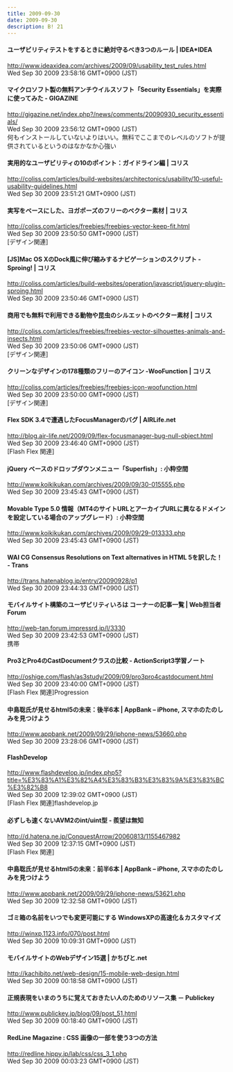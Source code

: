 ```yaml
---
title: 2009-09-30
date: 2009-09-30
description: B! 21
---
```


#### ユーザビリティテストをするときに絶対守るべき3つのルール | IDEA*IDEA
http://www.ideaxidea.com/archives/2009/09/usability_test_rules.html<br>
Wed Sep 30 2009 23:58:16 GMT+0900 (JST)<br>


#### マイクロソフト製の無料アンチウイルスソフト「Security Essentials」を実際に使ってみた - GIGAZINE
http://gigazine.net/index.php?/news/comments/20090930_security_essentials/<br>
Wed Sep 30 2009 23:56:12 GMT+0900 (JST)<br>
何もインストールしていないよりはいい。無料でここまでのレベルのソフトが提供されているというのはなかなか心強い


####   実用的なユーザビリティの10のポイント：ガイドライン編 | コリス
http://coliss.com/articles/build-websites/architectonics/usability/10-useful-usability-guidelines.html<br>
Wed Sep 30 2009 23:51:21 GMT+0900 (JST)<br>


####   実写をベースにした、ヨガポーズのフリーのベクター素材 | コリス
http://coliss.com/articles/freebies/freebies-vector-keep-fit.html<br>
Wed Sep 30 2009 23:50:50 GMT+0900 (JST)<br>
[デザイン関連]


####   [JS]Mac OS XのDock風に伸び縮みするナビゲーションのスクリプト -Sproing! | コリス
http://coliss.com/articles/build-websites/operation/javascript/jquery-plugin-sproing.html<br>
Wed Sep 30 2009 23:50:46 GMT+0900 (JST)<br>


####   商用でも無料で利用できる動物や昆虫のシルエットのベクター素材 | コリス
http://coliss.com/articles/freebies/freebies-vector-silhouettes-animals-and-insects.html<br>
Wed Sep 30 2009 23:50:06 GMT+0900 (JST)<br>
[デザイン関連]


####   クリーンなデザインの178種類のフリーのアイコン -WooFunction | コリス
http://coliss.com/articles/freebies/freebies-icon-woofunction.html<br>
Wed Sep 30 2009 23:50:00 GMT+0900 (JST)<br>
[デザイン関連]


#### Flex SDK 3.4で遭遇したFocusManagerのバグ | AIRLife.net
http://blog.air-life.net/2009/09/flex-focusmanager-bug-null-object.html<br>
Wed Sep 30 2009 23:46:40 GMT+0900 (JST)<br>
[Flash Flex 関連]


#### jQuery ベースのドロップダウンメニュー「Superfish」: 小粋空間
http://www.koikikukan.com/archives/2009/09/30-015555.php<br>
Wed Sep 30 2009 23:45:43 GMT+0900 (JST)<br>


#### Movable Type 5.0 情報（MT4のサイトURLとアーカイブURLに異なるドメインを設定している場合のアップグレード）: 小粋空間
http://www.koikikukan.com/archives/2009/09/29-013333.php<br>
Wed Sep 30 2009 23:45:43 GMT+0900 (JST)<br>


#### WAI CG Consensus Resolutions on Text alternatives in HTML 5を訳した！ - Trans
http://trans.hatenablog.jp/entry/20090928/p1<br>
Wed Sep 30 2009 23:44:33 GMT+0900 (JST)<br>


#### モバイルサイト構築のユーザビリティいろは コーナーの記事一覧 | Web担当者Forum
http://web-tan.forum.impressrd.jp/l/3330<br>
Wed Sep 30 2009 23:42:53 GMT+0900 (JST)<br>
携帯


#### Pro3とPro4のCastDocumentクラスの比較 - ActionScript3学習ノート
http://oshige.com/flash/as3study/2009/09/pro3pro4castdocument.html<br>
Wed Sep 30 2009 23:40:00 GMT+0900 (JST)<br>
[Flash Flex 関連]Progression


#### 中島聡氏が見せるhtml5の未来：後半6本  |  AppBank – iPhone, スマホのたのしみを見つけよう
http://www.appbank.net/2009/09/29/iphone-news/53660.php<br>
Wed Sep 30 2009 23:28:06 GMT+0900 (JST)<br>


#### FlashDevelop
http://www.flashdevelop.jp/index.php5?title=%E3%83%A1%E3%82%A4%E3%83%B3%E3%83%9A%E3%83%BC%E3%82%B8<br>
Wed Sep 30 2009 12:39:02 GMT+0900 (JST)<br>
[Flash Flex 関連]flashdevelop.jp


#### 必ずしも速くないAVM2のint/uint型 - 羨望は無知
http://d.hatena.ne.jp/ConquestArrow/20060813/1155467982<br>
Wed Sep 30 2009 12:37:15 GMT+0900 (JST)<br>
[Flash Flex 関連]


#### 中島聡氏が見せるhtml5の未来：前半6本  |  AppBank – iPhone, スマホのたのしみを見つけよう
http://www.appbank.net/2009/09/29/iphone-news/53621.php<br>
Wed Sep 30 2009 12:32:58 GMT+0900 (JST)<br>


#### ゴミ箱の名前をいつでも変更可能にする WindowsXPの高速化＆カスタマイズ
http://winxp.1123.info/070/post.html<br>
Wed Sep 30 2009 10:09:31 GMT+0900 (JST)<br>


#### モバイルサイトのWebデザイン15選 | かちびと.net
http://kachibito.net/web-design/15-mobile-web-design.html<br>
Wed Sep 30 2009 00:18:58 GMT+0900 (JST)<br>


#### 正規表現をいまのうちに覚えておきたい人のためのリソース集 － Publickey
http://www.publickey.jp/blog/09/post_51.html<br>
Wed Sep 30 2009 00:18:40 GMT+0900 (JST)<br>


#### RedLine Magazine : CSS 画像の一部を使う3つの方法
http://redline.hippy.jp/lab/css/css_3_1.php<br>
Wed Sep 30 2009 00:03:23 GMT+0900 (JST)<br>


